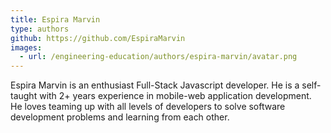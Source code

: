 ```yaml
---
title: Espira Marvin
type: authors
github: https://github.com/EspiraMarvin
images:
  - url: /engineering-education/authors/espira-marvin/avatar.png 
---
```

Espira Marvin is an enthusiast Full-Stack Javascript developer. He is a self-taught with 2+ years experience in mobile-web application development. He loves teaming up with all levels of developers to solve software development problems and learning from each other.
